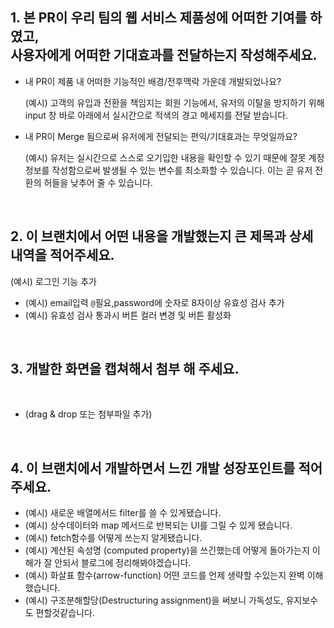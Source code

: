 ## 1. 본 PR이 우리 팀의 웹 서비스 제품성에 어떠한 기여를 하였고, <br> 사용자에게 어떠한 기대효과를 전달하는지 작성해주세요.

- 내 PR이 제품 내 어떠한 기능적인 배경/전후맥락 가운데 개발되었나요?

  (예시) 고객의 유입과 전환을 책임지는 회원 기능에서, 유저의 이탈을 방지하기 위해 input 창 바로 아래에서 실시간으로 적색의 경고 메세지를 전달 받습니다.

- 내 PR이 Merge 됨으로써 유저에게 전달되는 편익/기대효과는 무엇일까요?

  (예시) 유저는 실시간으로 스스로 오기입한 내용을 확인할 수 있기 때문에 잘못 계정 정보를 작성함으로써 발생될 수 있는 변수를 최소화할 수 있습니다. 이는 곧 유저 전환의 허들을 낮추어 줄 수 있습니다.

<br />

## 2. 이 브랜치에서 어떤 내용을 개발했는지 큰 제목과 상세 내역을 적어주세요.

(예시) 로그인 기능 추가

- (예시) email입력 `@`필요,password에 숫자로 8자이상 유효성 검사 추가
- (예시) 유효성 검사 통과시 버튼 컬러 변경 및 버튼 활성화

<br />

## 3. 개발한 화면을 캡쳐해서 첨부 해 주세요.

<br />

- (drag & drop 또는 첨부파일 추가)

<br />

## 4. 이 브랜치에서 개발하면서 느낀 개발 성장포인트를 적어주세요.

- (예시) 새로운 배열메서드 filter를 쓸 수 있게됐습니다.
- (예시) 상수데이터와 map 메서드로 반복되는 UI를 그릴 수 있게 됐습니다.
- (예시) fetch함수를 어떻게 쓰는지 알게됐습니다.
- (예시) 계산된 속성명 (computed property)을 쓰긴했는데 어떻게 돌아가는지 이해가 잘 안되서
  블로그에 정리해봐야겠습니다.
- (예시) 화살표 함수(arrow-function) 어떤 코드를 언제 생략할 수있는지 완벽 이해했습니다.
- (예시) 구조분해할당(Destructuring assignment)을 써보니 가독성도, 유지보수도 편할것같습니다.
  <br />